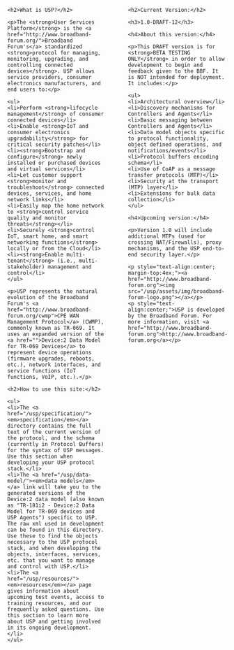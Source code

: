 <div style="width:100%">          
  <div style="width:45%; float:left;">

    <h2>What is USP?</h2>

    <p>The <strong>User Services Platform</strong> is the <a href="http://www.broadband-forum.org/">Broadband Forum's</a> standardized <strong>protocol for managing, monitoring, upgrading, and controlling connected devices</strong>. USP allows service providers, consumer electronics manufacturers, and end users to:</p>

    <ul>
    <li>Perform <strong>lifecycle management</strong> of consumer connected devices</li>
    <li>Enable <strong>IoT and consumer electronics upgradability</strong> for critical security patches</li>
    <li><strong>Bootstrap and configure</strong> newly installed or purchased devices and virtual services</li>
    <li>Let customer support <strong>monitor and troubleshoot</strong> connected devices, services, and home network links</li>
    <li>Easily map the home network to <strong>control service quality and monitor threats</strong></li>
    <li>Securely <strong>control IoT, smart home, and smart networking functions</strong> locally or from the Cloud</li>
    <li><strong>Enable multi-tenant</strong> (i.e., multi-stakeholder) management and control</li>
    </ul>

    <p>USP represents the natural evolution of the Broadband Forum's <a href="http://www.broadband-forum.org/cwmp">CPE WAN Management Protocol</a> (CWMP), commonly known as TR-069. It uses an expanded version of the <a href="">Device:2 Data Model for TR-069 Devices</a> to represent device operations (firmware upgrades, reboots, etc.), network interfaces, and service functions (IoT functions, VoIP, etc.).</p>

    <h2>How to use this site:</h2>

    <ul>
    <li>The <a href="/usp/specification/"><em>specification</em></a> directory contains the full text of the current version of the protocol, and the schema (currently in Protocol Buffers) for the syntax of USP messages. Use this section when developing your USP protocol stack.</li>
    <li>The <a href="/usp/data-model/"><em>data models</em></a> link will take you to the generated versions of the Device:2 data model (also known as "TR-181i2 - Device:2 Data Model for TR-069 devices and USP Agents") specific to USP. The raw xml used in development can be found in this directory. Use these to find the objects necessary to the USP protocol stack, and when developing the objects, interfaces, services, etc. that you want to manage and control with USP.</li>
    <li>The <a href="/usp/resources/"><em>resources</em></a> page gives information about upcoming test events, access to training resources, and our frequently asked questions. Use this section to learn more about USP and getting involved in its ongoing development.</li>
    </ul>
  </div>
  <div style="width:45%; float:right;">

    <h2>Current Version:</h2>

    <h3>1.0-DRAFT-12</h3>

    <h4>About this version:</h4>

    <p>This DRAFT version is for <strong>BETA TESTING ONLY</strong> in order to allow development to begin and feedback given to the BBF. It is NOT intended for deployment. It includes:</p>

    <ul>
    <li>Architectural overview</li>
    <li>Discovery mechanisms for Controllers and Agents</li>
    <li>Basic messaging between Controllers and Agents</li>
    <li>Data model objects specific to protocol functionality, object defined operations, and notifications/events</li>
    <li>Protocol buffers encoding schema</li>
    <li>Use of CoAP as a message transfer protocols (MTP)</li>
    <li>Security at the transport (MTP) layer</li>
    <li>Extensions for bulk data collection</li>
    </ul>

    <h4>Upcoming version:</h4>

    <p>Version 1.0 will include additional MTPs (used for crossing NAT/Firewalls), proxy mechanisms, and the USP end-to-end security layer.</p>

    <p style="text-align:center; margin-top:4ex;"><a href="http://www.broadband-forum.org"><img src="/usp/assets/img/broadband-forum-logo.png"></a></p>
    <p style="text-align:center;">USP is developed by the Broadband Forum. For more information, visit <a href="http://www.broadband-forum.org">http://www.broadband-forum.org</a></p>

  </div>
</div>
